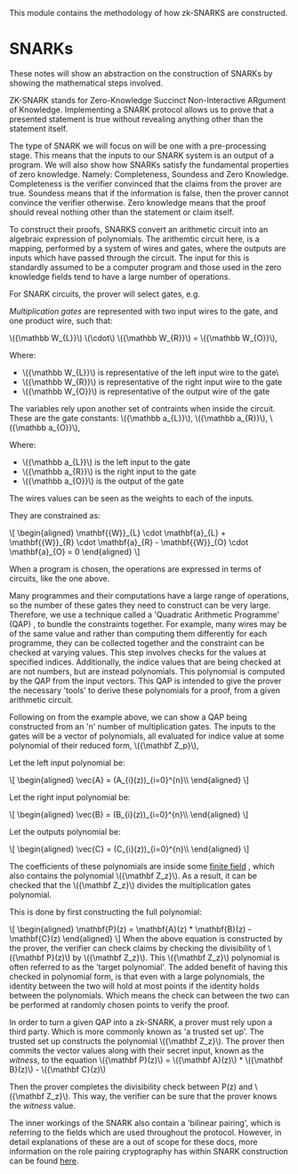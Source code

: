 This module contains the methodology of how
zk-SNARKS are constructed.

SNARKs
=====
These notes will 
show an abstraction on the construction 
of SNARKs by showing the mathematical 
steps involved. 

ZK-SNARK stands for Zero-Knowledge 
Succinct Non-Interactive ARgument of
Knowledge. Implementing a SNARK 
protocol allows us to prove that a
presented statement is true without
revealing anything other than the 
statement itself. 

The type of SNARK we will focus on
will be one with a pre-processing 
stage. This means that the inputs 
to our SNARK system is an output
of a program. We will also show 
how SNARKs satisfy the fundamental
properties of zero knowledge. Namely:
Completeness, Soundess and Zero 
Knowledge. Completeness is the
verifier convinced that the claims
from the prover are true. Soundess
means that if the information is 
false, then the prover cannot 
convince the verifier otherwise.
Zero knowledge means that the 
proof should reveal nothing 
other than the statement or 
claim itself.

To construct their proofs, SNARKS
convert an arithmetic circuit into
an algebraic expression of polynomials. 
The arithemtic circuit here, is a mapping,
performed by a system of 
wires and gates, where the outputs 
are inputs which have passed through 
the circuit. The input for this is 
standardly assumed to be a computer 
program and those used in the zero 
knowledge fields tend to have a large
number of operations.

For SNARK circuits, the prover will 
select gates, 
e.g. 

*Multiplication gates* are represented 
with two input wires to the gate, 
and one product wire, such that:


\\({\mathbb W\_{L}}\\) \\(\cdot\\) \\({\mathbb W\_{R}}\\) = \\({\mathbb W\_{O}}\\),

Where:

* \\({\mathbb W\_{L}}\\) is representative of the left input wire to the gate\
* \\({\mathbb W\_{R}}\\) is representative of the right input wire to the gate
* \\({\mathbb W\_{O}}\\) is representative of the output wire of the gate

The variables rely upon another 
set of contraints when inside 
the circuit. These are the gate 
constants: \\({\mathbb a\_{L}}\\), \\({\mathbb a\_{R}}\\), \\({\mathbb a\_{O}}\\),

Where:

* \\({\mathbb a\_{L}}\\) is the left input to the gate 
* \\({\mathbb a\_{R}}\\) is the right input to the gate
* \\({\mathbb a\_{O}}\\) is the output of the gate

The wires values can be seen as 
the weights to each of the inputs.

They are constrained as:

\\[
\begin{aligned}
\mathbf{{W}}\_{L} \cdot \mathbf{a}\_{L} +
\mathbf{{W}}\_{R} \cdot \mathbf{a}\_{R}  -
\mathbf{{W}}\_{O} \cdot \mathbf{a}\_{O}  =
0
\end{aligned}
\\]

When a program is chosen, the operations 
are expressed in terms of circuits, like
the one above. 

Many programmes and their computations
have a large range of operations,
so the number of these gates they 
need to construct can be very 
large. Therefore, we use a 
technique called a 'Quadratic 
Arithmetic Programme' (QAP)
, to bundle the constraints
together. For example, 
many wires may be of the same
value and rather than 
computing them differently 
for each programme, they can 
be collected together and 
the constraint can be 
checked at varying values. 
This step involves checks for
the values at specified 
indices. Additionally, the 
indice values that are being
checked at are not numbers, 
but are instead polynomials.
This polynomial is computed 
by the QAP from the input 
vectors. This QAP is intended 
to give the prover the necessary
'tools' to derive these polynomials
for a proof, from a given
arithmetic circuit.  

Following on from the example
above, we can show a QAP being
constructed from an 'n' number 
of multiplication gates. The 
inputs to the gates will be 
a vector of polynomials, all 
evaluated for indice value at
some polynomial of their reduced
form, \\({\mathbf Z\_p}\\),

Let the left input polynomial be: 

\\[
\begin{aligned}
\vec{A} = (A\_{i}(z))\_{i=0}^{n}\\\\
\end{aligned}
\\]

Let the right input polynomial be: 

\\\[
\begin{aligned}
\vec{B} = (B\_{i}(z))\_{i=0}^{n}\\\\ 
\end{aligned}
\\]

Let the outputs polynomial be: 

\\[
\begin{aligned}
\vec{C} = (C\_{i}(z))\_{i=0}^{n}\\\\ 
\end{aligned}
\\]

The coefficients of these
polynomials are inside 
some [finite field][finite_field]
, which also contains the 
polynomial \\({\mathbf Z\_z}\\).
As a result, it can be checked
that the \\({\mathbf Z\_z}\\) divides
the multiplication gates
polynomial.


This is done by first constructing the full polynomial:

\\[
\begin{aligned}
\mathbf{P}(z) = 
\mathbf{A}(z) * 
\mathbf{B}(z) - 
\mathbf{C}(z)
\end{aligned}
\\]
When the above equation is 
constructed by the prover,
the verifier can check claims
by checking the divisibility 
of \\({\mathbf P}(z)\\) by
 \\({\mathbf Z\_z}\\). This 
\\({\mathbf Z\_z}\\) polynomial is 
often referred to as the 
'target polynomial'. The 
added benefit of having this
checked in polynomial form, 
is that even with a large 
polynomials, the identity
between the two will hold 
at most points if the identity
holds between the polynomials. 
Which means the check can between 
the two can be performed at
randomly chosen points to 
verify the proof.

In order to turn a given QAP
into a zk-SNARK, a prover must 
rely upon a third party. Which 
is more commonly known as 'a 
trusted set up'. The trusted
set up constructs the polynomial
\\({\mathbf Z\_z}\\). The prover then 
commits the vector values along 
with their secret input, known as 
the *witness*, to the equation
\\({\mathbf P}(z)\\) = 
\\({\mathbf A}(z)\\) *
\\({\mathbf B}(z)\\) - 
\\({\mathbf C}(z)\\)

Then the prover completes the 
divisibility check between P(z)
and \\({\mathbf Z\_z}\\). This way, the
verifier can be sure that the 
prover knows the *witness* value. 

The inner workings of the SNARK
also contain a 'bilinear pairing', 
which is referring to the fields 
which are used throughout the 
protocol. However, in detail 
explanations of these are a out 
of scope for these docs, more 
information on the role pairing
cryptography has within SNARK 
construction can be found [here][pairings]. 










[finite_field]: https://web.stanford.edu/class/ee392d/Chap7.pdf
[pairings]:https://eprint.iacr.org/2016/260.pdf











